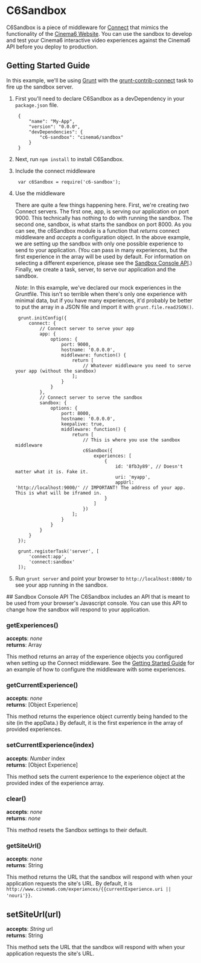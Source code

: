 # C6Sandbox
C6Sandbox is a piece of middleware for [Connect](https://github.com/senchalabs/connect) that mimics the functionality of the [Cinema6 Website](https://github.com/cinema6/site). You can use the sandbox to develop and test your Cinema6 interactive video experiences against the Cinema6 API before you deploy to production.

## <a id="getting-started"></a>Getting Started Guide
In this example, we'll be using [Grunt](https://github.com/gruntjs/grunt) with the [grunt-contrib-connect](https://github.com/gruntjs/grunt-contrib-connect) task to fire up the sandbox server.

1. First you'll need to declare C6Sandbox as a devDependency in your ````package.json```` file.

		{
    		"name": "My-App",
		    "version": "0.0.0",
		    "devDependencies": {
		        "c6-sandbox": "cinema6/sandbox"
		    }
		}

2. Next, run ````npm install```` to install C6Sandbox.

3. Include the connect middleware

		var c6Sandbox = require('c6-sandbox');
		
4. Use the middleware

	There are quite a few things happening here. First, we're creating *two* Connect servers. The first one, app, is serving our application on port 9000. This technically has nothing to do with running the sandbox. The second one, sandbox, is what starts the sandbox on port 8000. As you can see, the c6Sandbox module is a function that *returns* connect middleware and *accepts* a configuration object. In the above example, we are setting up the sandbox with only one possible experience to send to your application. (You can pass in many experiences, but the first experience in the array will be used by default. For information on selecting a different experience, please see the [Sandbox Console API](#console-api).) Finally, we create a task, server, to serve our application and the sandbox.
	
	*Note*: In this example, we've declared our mock experiences in the Gruntfile. This isn't so terrible when there's only one experience with minimal data, but if you have many experiences, it'd probably be better to put the array in a JSON file and import it with ````grunt.file.readJSON()````.

		grunt.initConfig({
			connect: {
				// Connect server to serve your app
				app: {
					options: {
						port: 9000,
						hostname: '0.0.0.0',
						middleware: function() {
							return [
								// Whatever middleware you need to serve your app (without the sandbox)
							];
						}
					}
				},
				// Connect server to serve the sandbox
				sandbox: {
					options: {
						port: 8000,
						hostname: '0.0.0.0',
						keepalive: true,
						middleware: function() {
							return [
								// This is where you use the sandbox middleware
								c6Sandbox({
									experiences: [
										{
											id: '8fb3y89', // Doesn't matter what it is. Fake it.
											uri: 'myapp',
											appUrl: 'http://localhost:9000/' // IMPORTANT! The address of your app. This is what will be iframed in.
										}
									]
								})
							];
						}
					}
				}
			}
		});
		
		grunt.registerTask('server', [
			'connect:app',
			'connect:sandbox'
		]);

5. Run ````grunt server```` and point your browser to ````http://localhost:8000/```` to see your app running in the sandbox.

##<a id="console-api"></a> Sandbox Console API
The C6Sandbox includes an API that is meant to be used from your browser's Javascript console. You can use this API to change how the sandbox will respond to your application.

### getExperiences()
**accepts**: *none*  
**returns**: Array

This method returns an array of the experience objects you configured when setting up the Connect middleware. See the [Getting Started Guide](#getting-started) for an example of how to configure the middleware with some experiences.

### getCurrentExperience()
**accepts**: *none*  
**returns**: [Object Experience]

This method returns the experience object currently being handed to the site (in the appData.) By default, it is the first experience in the array of provided experiences.

### setCurrentExperience(index)
**accepts**: *Number* index  
**returns**: [Object Experience]

This method sets the current experience to the experience object at the provided index of the experience array.

### clear()
**accepts**: *none*  
**returns**: *none*

This method resets the Sandbox settings to their default.

### getSiteUrl()
**accepts**: *none*  
**returns**: String

This method returns the URL that the sandbox will respond with when your application requests the site's URL. By default, it is ````http://www.cinema6.com/experiences/{{currentExperience.uri || 'nouri'}}````.

## setSiteUrl(url)
**accepts**: *String* url  
**returns**: String

This method sets the URL that the sandbox will respond with when your application requests the site's URL.